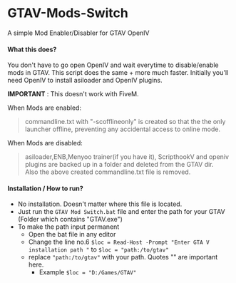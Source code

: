 # GTAV-Mods-Switch
A simple Mod Enabler/Disabler for GTAV OpenIV

#### What this does?
You don't have to go open OpenIV and wait everytime to disable/enable mods in GTAV. This script does the same + more much faster.
Initially you'll need OpenIV to install asiloader and OpenIV plugins.

**IMPORTANT** : This doesn't work with FiveM. 

When Mods are enabled:  
> commandline.txt with "-scofflineonly" is created so that the the only launcher offline, preventing any accidental access to online mode. 
>  
When Mods are disabled:   
> asiloader,ENB,Menyoo trainer(if you have it), ScripthookV and openiv plugins are backed up in a folder and deleted from the GTAV dir.   
> Also the above created commandline.txt file is removed.  

#### Installation / How to run?
* No installation. Doesn't matter where this file is located.
* Just run the `GTAV Mod Switch.bat` file and enter the path for your GTAV (Folder which contains "GTAV.exe")  
* To make the path input permanent 
    * Open the bat file in any editor 
    * Change the line no.6 `$loc = Read-Host -Prompt "Enter GTA V installation path "`
                      to `$loc = "path:/to/gtav" ` 
    * replace `"path:/to/gtav"` with your path. Quotes "" are important here.  
        * Example `$loc = "D:/Games/GTAV"`
